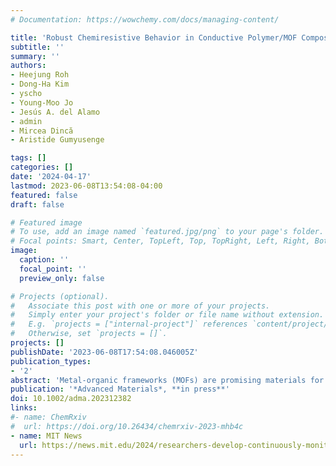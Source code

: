 ```yaml
---
# Documentation: https://wowchemy.com/docs/managing-content/

title: 'Robust Chemiresistive Behavior in Conductive Polymer/MOF Composites'
subtitle: ''
summary: ''
authors:
- Heejung Roh
- Dong-Ha Kim
- yscho
- Young-Moo Jo
- Jesús A. del Alamo
- admin
- Mircea Dincă
- Aristide Gumyusenge

tags: []
categories: []
date: '2024-04-17'
lastmod: 2023-06-08T13:54:08-04:00
featured: false
draft: false

# Featured image
# To use, add an image named `featured.jpg/png` to your page's folder.
# Focal points: Smart, Center, TopLeft, Top, TopRight, Left, Right, BottomLeft, Bottom, BottomRight.
image:
  caption: ''
  focal_point: ''
  preview_only: false

# Projects (optional).
#   Associate this post with one or more of your projects.
#   Simply enter your project's folder or file name without extension.
#   E.g. `projects = ["internal-project"]` references `content/project/deep-learning/index.md`.
#   Otherwise, set `projects = []`.
projects: []
publishDate: '2023-06-08T17:54:08.046005Z'
publication_types:
- '2'
abstract: 'Metal-organic frameworks (MOFs) are promising materials for gas sensing but are often limited to single-use detection. A hybridization strategy is demonstrated synergistically deploying conductive MOFs (cMOFs) and conductive polymers (cPs) as two complementary mixed ionic-electronic conductors in high-performing stand-alone chemiresistors. This work presents significant improvement in i) sensor recovery kinetics, ii) cycling stability, and iii) dynamic range at room temperature. The effect of hybridization across well-studied cMOFs is demonstrated based on 2,3,6,7,10,11-hexahydroxytriphenylene (HHTP) and 2,3,6,7,10,11-hexaiminotriphenylene (HITP) ligands with varied metal nodes (Co, Cu, Ni). A comprehensive mechanistic study is conducted to relate energy band alignments at the heterojunctions between the MOFs and the polymer with sensing thermodynamics and binding kinetics. The findings reveal that hole enrichment of the cMOF component upon hybridization leads to selective enhancement in desorption kinetics, enabling significantly improved sensor recovery at room temperature, and thus long-term response retention. This mechanism is further supported by density functional theory calculations on sorbate–analyte interactions. It is also found that alloying cPs and cMOFs enables facile thin film co-processing and device integration, potentially unlocking the use of these hybrid conductors in diverse electronic applications.'
publication: '*Advanced Materials*, **in press**'
doi: 10.1002/adma.202312382
links:
#- name: ChemRxiv
#  url: https://doi.org/10.26434/chemrxiv-2023-mhb4c
- name: MIT News
  url: https://news.mit.edu/2024/researchers-develop-continuously-monitoring-toxic-gases-detector-0517
---
```

